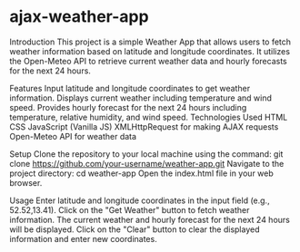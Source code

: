 # ajax-weather-app

Introduction
This project is a simple Weather App that allows users to fetch weather information based on latitude and longitude coordinates. It utilizes the Open-Meteo API to retrieve current weather data and hourly forecasts for the next 24 hours.

Features
Input latitude and longitude coordinates to get weather information.
Displays current weather including temperature and wind speed.
Provides hourly forecast for the next 24 hours including temperature, relative humidity, and wind speed.
Technologies Used
HTML
CSS
JavaScript (Vanilla JS)
XMLHttpRequest for making AJAX requests
Open-Meteo API for weather data

Setup
Clone the repository to your local machine using the command:
git clone https://github.com/your-username/weather-app.git
Navigate to the project directory:
cd weather-app
Open the index.html file in your web browser.

Usage
Enter latitude and longitude coordinates in the input field (e.g., 52.52,13.41).
Click on the "Get Weather" button to fetch weather information.
The current weather and hourly forecast for the next 24 hours will be displayed.
Click on the "Clear" button to clear the displayed information and enter new coordinates.
